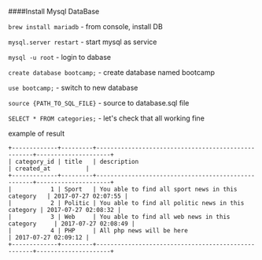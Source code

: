####Install Mysql DataBase

`brew install mariadb` - from console, install DB

`mysql.server restart` - start mysql as service

`mysql -u root` - login to dabase

`create database bootcamp;` - create database named bootcamp

`use bootcamp;` - switch to new database

`source {PATH_TO_SQL_FILE}` - source to database.sql file

`SELECT * FROM categories;` - let's check that all working fine

example of result

```
+-------------+---------+----------------------------------------------------+---------------------+
| category_id | title   | description                                        | created_at          |
+-------------+---------+----------------------------------------------------+---------------------+
|           1 | Sport   | You able to find all sport news in this category   | 2017-07-27 02:07:55 |
|           2 | Politic | You able to find all politic news in this category | 2017-07-27 02:08:32 |
|           3 | Web     | You able to find all web news in this category     | 2017-07-27 02:08:49 |
|           4 | PHP     | All php news will be here                          | 2017-07-27 02:09:12 |
+-------------+---------+----------------------------------------------------+---------------------+
```
